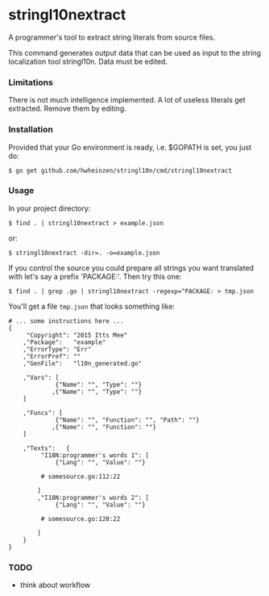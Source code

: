 # stringl10nextract
A programmer's tool to extract string literals from source files.

This command generates output data that can be used as input to the
string localization tool stringl10n. Data must be edited.

### Limitations
There is not much intelligence implemented. A lot of useless
literals get extracted. Remove them by editing.

### Installation
Provided that your Go environment is ready, i.e. $GOPATH is set, you just do:

`$ go get github.com/hwheinzen/stringl10n/cmd/stringl10nextract`

### Usage
In your project directory:

`$ find . | stringl10nextract > example.json`

or:

`$ stringl10nextract -dir=. -o=example.json`

If you control the source you could prepare all strings you want translated with
let's say a prefix 'PACKAGE:'. Then try this one:

`$ find . | grep .go | stringl10nextract -regexp=^PACKAGE: > tmp.json`

You'll get a file `tmp.json` that looks something like:

```
# ... some instructions here ...
{
	 "Copyright": "2015 Itts Mee"
	,"Package":   "example"
	,"ErrorType": "Err"
	,"ErrorPref": ""
	,"GenFile":   "l10n_generated.go"

	,"Vars": [
			 {"Name": "", "Type": ""}
			,{"Name": "", "Type": ""}
	]

	,"Funcs": [
			 {"Name": "", "Function": "", "Path": ""}
			,{"Name": "", "Function": ""}
	]

	,"Texts":	{
		 "I18N:programmer's words 1": [
			 {"Lang": "", "Value": ""}

		 # somesource.go:112:22

		]
		,"I18N:programmer's words 2": [
			 {"Lang": "", "Value": ""}

		 # somesource.go:128:22

		]
	}
}
```

### TODO
- think about workflow
